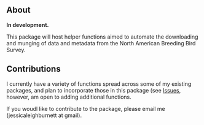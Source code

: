 ## About
**In development.**

This package will host helper functions aimed to automate the downloading and munging of data and metadata from the North American Breeding Bird Survey. 

## Contributions
I currently have a variety of functions spread across some of my existing packages, and plan to incorporate those in this package (see [Issues](https://github.com/TrashBirdEcology/bbsAssistant/issues), however, am open to adding additional functions. 

If you woudl like to contribute to the package, please email me (jessicaleighburnett at gmail). 

